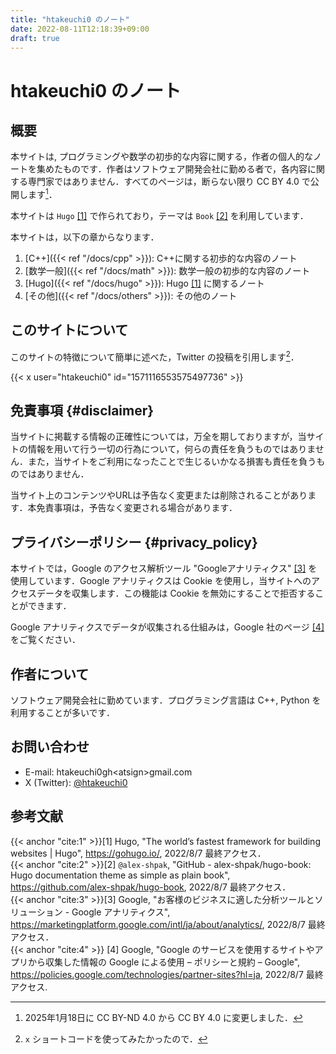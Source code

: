 ```yaml
---
title: "htakeuchi0 のノート"
date: 2022-08-11T12:18:39+09:00
draft: true
---
```


# htakeuchi0 のノート

## 概要

本サイトは,  プログラミングや数学の初歩的な内容に関する，作者の個人的なノートを集めたものです．作者はソフトウェア開発会社に勤める者で，各内容に関する専門家ではありません．すべてのページは，断らない限り CC BY 4.0 で公開します[^1]．
[^1]: 2025年1月18日に CC BY-ND 4.0 から CC BY 4.0 に変更しました．

本サイトは `Hugo` [[1]](#cite:1) で作られており，テーマは `Book` [[2]](#cite:2) を利用しています．

本サイトは，以下の章からなります．

1. [C++]({{< ref "/docs/cpp" >}}): C++に関する初歩的な内容のノート
2. [数学一般]({{< ref "/docs/math" >}}): 数学一般の初歩的な内容のノート
3. [Hugo]({{< ref "/docs/hugo" >}}): Hugo [[1]](#cite:1) に関するノート
4. [その他]({{< ref "/docs/others" >}}): その他のノート

## このサイトについて

このサイトの特徴について簡単に述べた，Twitter の投稿を引用します[^2]．
[^2]:`x` ショートコードを使ってみたかったので．

{{< x user="htakeuchi0" id="1571116553575497736" >}}

## 免責事項 {#disclaimer}

当サイトに掲載する情報の正確性については，万全を期しておりますが，当サイトの情報を用いて行う一切の行為について，何らの責任を負うものではありません．また，当サイトをご利用になったことで生じるいかなる損害も責任を負うものではありません．

当サイト上のコンテンツやURLは予告なく変更または削除されることがあります．本免責事項は，予告なく変更される場合があります．

## プライバシーポリシー {#privacy_policy}

本サイトでは，Google のアクセス解析ツール "Googleアナリティクス" [[3]](#cite:3) を使用しています．Google アナリティクスは Cookie を使用し，当サイトへのアクセスデータを収集します．この機能は Cookie を無効にすることで拒否することができます．

Google アナリティクスでデータが収集される仕組みは，Google 社のページ [[4]](#cite:4) をご覧ください．

## 作者について

ソフトウェア開発会社に勤めています．プログラミング言語は C++, Python を利用することが多いです．

## お問い合わせ

* E-mail: htakeuchi0gh&lt;atsign&gt;gmail.com
* X (Twitter): [@htakeuchi0](https://x.com/htakeuchi0)

## 参考文献

{{< anchor "cite:1" >}}[1] Hugo, "The world’s fastest framework for building websites | Hugo", https://gohugo.io/, 2022/8/7 最終アクセス．    
{{< anchor "cite:2" >}}[2] `@alex-shpak`, "GitHub - alex-shpak/hugo-book: Hugo documentation theme as simple as plain book", https://github.com/alex-shpak/hugo-book, 2022/8/7 最終アクセス．     
{{< anchor "cite:3" >}}[3] Google, "お客様のビジネスに適した分析ツールとソリューション - Google アナリティクス", https://marketingplatform.google.com/intl/ja/about/analytics/, 2022/8/7 最終アクセス．    
{{< anchor "cite:4" >}}
[4] Google, "Google のサービスを使用するサイトやアプリから収集した情報の Google による使用 – ポリシーと規約 – Google", https://policies.google.com/technologies/partner-sites?hl=ja, 2022/8/7 最終アクセス.


